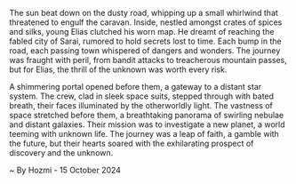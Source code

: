 
The sun beat down on the dusty road, whipping up a small whirlwind that threatened to engulf the caravan. Inside, nestled amongst crates of spices and silks, young Elias clutched his worn map. He dreamt of reaching the fabled city of Sarai, rumored to hold secrets lost to time. Each bump in the road, each passing town whispered of dangers and wonders. The journey was fraught with peril, from bandit attacks to treacherous mountain passes, but for Elias, the thrill of the unknown was worth every risk.

A shimmering portal opened before them, a gateway to a distant star system. The crew, clad in sleek space suits, stepped through with bated breath, their faces illuminated by the otherworldly light. The vastness of space stretched before them, a breathtaking panorama of swirling nebulae and distant galaxies. Their mission was to investigate a new planet, a world teeming with unknown life. The journey was a leap of faith, a gamble with the future, but their hearts soared with the exhilarating prospect of discovery and the unknown. 

~ By Hozmi - 15 October 2024
